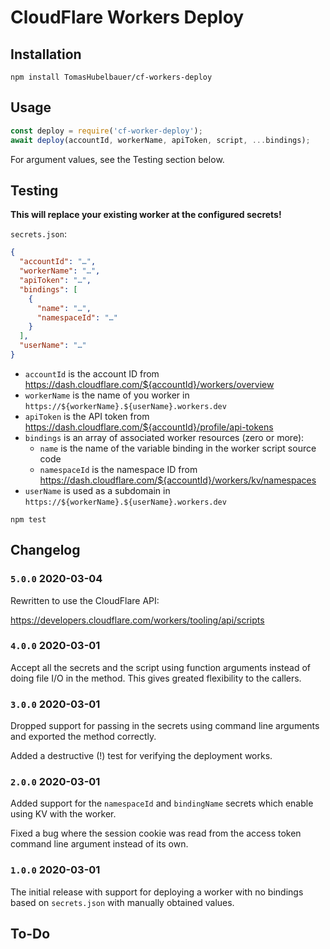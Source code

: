 # CloudFlare Workers Deploy

## Installation

`npm install TomasHubelbauer/cf-workers-deploy`

## Usage

```javascript
const deploy = require('cf-worker-deploy');
await deploy(accountId, workerName, apiToken, script, ...bindings);
```

For argument values, see the Testing section below.

## Testing

**This will replace your existing worker at the configured secrets!**

`secrets.json`:
```json
{
  "accountId": "…",
  "workerName": "…",
  "apiToken": "…",
  "bindings": [
    {
      "name": "…",
      "namespaceId": "…"
    }
  ],
  "userName": "…"
}
```

- `accountId` is the account ID from https://dash.cloudflare.com/${accountId}/workers/overview
- `workerName` is the name of you worker in `https://${workerName}.${userName}.workers.dev`
- `apiToken` is the API token from https://dash.cloudflare.com/${accountId}/profile/api-tokens
- `bindings` is an array of associated worker resources (zero or more):
  - `name` is the name of the variable binding in the worker script source code
  - `namespaceId` is the namespace ID from https://dash.cloudflare.com/${accountId}/workers/kv/namespaces
- `userName` is used as a subdomain in `https://${workerName}.${userName}.workers.dev`

`npm test`

## Changelog

### `5.0.0` 2020-03-04

Rewritten to use the CloudFlare API:

https://developers.cloudflare.com/workers/tooling/api/scripts

### `4.0.0` 2020-03-01

Accept all the secrets and the script using function arguments instead of doing
file I/O in the method. This gives greated flexibility to the callers.

### `3.0.0` 2020-03-01

Dropped support for passing in the secrets using command line arguments and
exported the method correctly.

Added a destructive (!) test for verifying the deployment works.

### `2.0.0` 2020-03-01

Added support for the `namespaceId` and `bindingName` secrets which enable using
KV with the worker.

Fixed a bug where the session cookie was read from the access token command line
argument instead of its own.

### `1.0.0` 2020-03-01

The initial release with support for deploying a worker with no bindings based
on `secrets.json` with manually obtained values.

## To-Do
